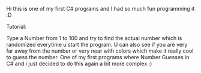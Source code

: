 Hi this is one of my first C# programs and I had so much fun programming it :D

Tutorial:

Type a Number from 1 to 100 and try to find the actual number which is randomized everytime u start the program. U can also see if you are very far away from the number or very near with colors which make it really cool to guess the number. One of my first programs where Number Guesses in C# and i just decided to do this again a bit more complex :)
